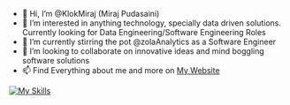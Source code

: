 - 👋 Hi, I’m @KlokMiraj (Miraj Pudasaini)
- 👀 I’m interested in anything technology, specially data driven solutions. Currently looking for Data Engineering/Software Engineering Roles
- 🌱 I’m currently stirring the pot @zolaAnalytics as a Software Engineer 
- 💞️ I’m looking to collaborate on innovative ideas and mind boggling software solutions
- 📫 Find Everything about me and more on [My Website](https://miraj.com.np)



[![My Skills](https://skills.thijs.gg/icons?i=java,nodejs,js,nextjs,py,react,ts,git,aws,serverless&&theme=light)](https://skills.thijs.gg)

<!---
KlokMiraj/KlokMiraj is a ✨ special ✨ repository because its `README.md` (this file) appears on your GitHub profile.
You can click the Preview link to take a look at your changes.
--->
